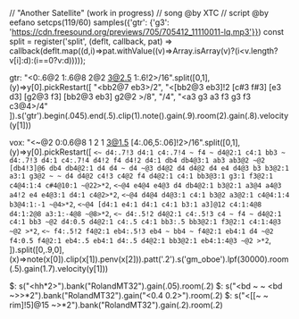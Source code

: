 // "Another Satellite" (work in progress)
// song @by XTC
// script @by eefano
setcps(119/60)
samples({'gtr': {'g3': 'https://cdn.freesound.org/previews/705/705412_11110011-lq.mp3'}})
const split = register('split', (deflt, callback, pat) => 
  callback(deflt.map((d,i)=>pat.withValue((v)=>Array.isArray(v)?(i<v.length?v[i]:d):(i==0?v:d)))));

gtr: "<0:.6@2 1:.6@8 2@2 3@2.5 1:.6!2>/16".split([0,1],(y)=>y[0].pickRestart([
  "<bb2@7 eb3>/2",
  "<[bb2@3 eb3]!2 [c#3 f#3] [e3 d3] [g2@3 f3] [bb2@3 eb3] g2@2 >/8",
  "<a3 g3 a3 f3 g3 f3 g3 e3>/4",
  "<a3 g3 a3 f3 g3 f3 c3@4>/4"
]).s('gtr').begin(.045).end(.5).clip(1).note().gain(.9).room(2).gain(.8).velocity(y[1]))

vox: "<~@2 0:0.6@8 1 2 1 3@1.5 [4:.06,5:.06]!2>/16".split([0,1],(y)=>y[0].pickRestart([
  `<~ d4:.7!3 d4:1 c4:.7!4 ~ f4 ~ d4@2:1 c4:1 bb3 ~ d4:.7!3 d4:1 c4:.7!4 d4!2 f4 d4!2 d4:1 db4 db4@3:1 ab3 ab3@2 ~@2
  [db4!3]@6 db4 db4@2:1 d4 d4 ~ d4 ~@3 d4@2 d4 d4@2 d4 e4 d4@3 b3 b3@2:1 a3:1 g3@2 ~
  ~ d4 d4@2 c4!3 c4@2 f4 d4@2:1 c4:1 bb3@3:1 g3:1 f3@2:1 c4@4:1:4 c#4@10:1 ~@22>*2`,
  `<~@4 e4@4 e4@3 d4 db4@2:1 b3@2:1 a3@4 a4@3 a4!2 e4 e4@3:1 d4:1 c4@2>*2`,
  `<~@4 d4@4 d4@3:1 c4:1 b3@2 a3@2:1 c4@4:1:4 b3@4:1:-1 ~@4>*2`,
  `<~@4 [d4:1 e4:1 d4:1 c4:1 b3:1 a3]@12 c4:1:4@8 d4:1:2@8 a3:1:-4@8 ~@8>*2`,
  `<~ d4:.5!2 d4@2:1 c4:.5!3 c4 ~ f4 ~ d4@2:1 c4:1 bb3 ~@2 d4:0.5 d4@2:1 c4:.5 c4:1 bb3:.5 bb3@2:1 f3@2:1 c4:1:4@3 ~@2 >*2`,
  `<~ f4:.5!2 f4@2:1 eb4:.5!3 eb4 ~ bb4 ~ f4@2:1 eb4:1 d4 ~@2 f4:0.5 f4@2:1 eb4:.5 eb4:1 d4:.5 d4@2:1 bb3@2:1 eb4:1:4@3 ~@2 >*2`,
]).split([0,.9,0],(x)=>note(x[0]).clip(x[1]).penv(x[2])).patt('.2').s('gm_oboe').lpf(30000).room(.5).gain(1.7).velocity(y[1]))

$: s("<hh*2>").bank("RolandMT32").gain(.05).room(.2)
$: s("<bd ~ ~ <bd ~>>*2").bank("RolandMT32").gain("<0.4 0.2>").room(.2)
$: s("<[[~ ~ rim]!5]@15 ~>*2").bank("RolandMT32").gain(.2).room(.2)


